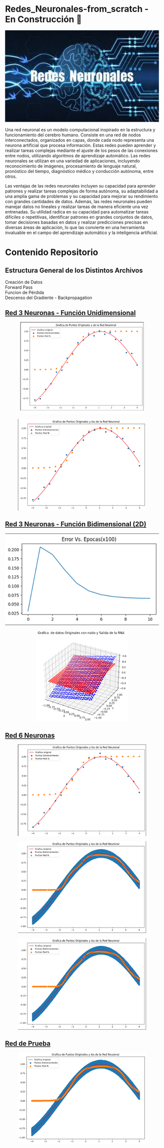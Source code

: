 # Redes_Neuronales-from_scratch - En Construcción 🚧

<p align="center">
<img src="images/rn.png"  height=300>
</p>


Una red neuronal es un modelo computacional inspirado en la estructura y funcionamiento del cerebro humano. Consiste en una red de nodos interconectados, organizados en capas, donde cada nodo representa una neurona artificial que procesa información. Estas redes pueden aprender y realizar tareas complejas mediante el ajuste de los pesos de las conexiones entre nodos, utilizando algoritmos de aprendizaje automático. Las redes neuronales se utilizan en una variedad de aplicaciones, incluyendo reconocimiento de imágenes, procesamiento de lenguaje natural, pronóstico del tiempo, diagnóstico médico y conducción autónoma, entre otros.<br>

Las ventajas de las redes neuronales incluyen su capacidad para aprender patrones y realizar tareas complejas de forma autónoma, su adaptabilidad a una amplia gama de problemas y su capacidad para mejorar su rendimiento con grandes cantidades de datos. Además, las redes neuronales pueden manejar datos no lineales y realizar tareas de manera eficiente una vez entrenadas. Su utilidad radica en su capacidad para automatizar tareas difíciles o repetitivas, identificar patrones en grandes conjuntos de datos, tomar decisiones basadas en datos y realizar predicciones precisas en diversas áreas de aplicación, lo que las convierte en una herramienta invaluable en el campo del aprendizaje automático y la inteligencia artificial.


# Contenido Repositorio

## Estructura General de los Distintos Archivos<br>
Creación de Datos<br>
Forward Pass<br>
Funcion de Pérdida <br>
Descenso del Gradiente - Backpropagation<br>

## [Red 3 Neuronas - Función Unidimensional](https://github.com/jrguignan/Redes_Neuronales-from_scratch/blob/main/RNA3.ipynb)

<p align="center">
<img src="images/RNA3_A.png"  height=300>
</p>

<p align="center">
<img src="images/RNA3_B.png"  height=300>
</p>

## [Red 3 Neuronas - Función Bidimensional (2D)](https://github.com/jrguignan/Redes_Neuronales-from_scratch/blob/main/RNA3_2D.ipynb)

<p align="center">
<img src="images/RNA3_2D_A.png"  height=300>
</p>

<p align="center">
<img src="images/RNA3_2D_B.png"  height=300>
</p>


## [Red 6 Neuronas](https://github.com/jrguignan/Redes_Neuronales-from_scratch/blob/main/RNA6.ipynb)

<p align="center">
<img src="images/RNA6_A.png"  height=300>
</p>

<p align="center">
<img src="images/RNA6_B.png"  height=300>
</p>

<p align="center">
<img src="images/RNA6_C.png"  height=300>
</p>


## [Red de Prueba](https://github.com/jrguignan/Redes_Neuronales-from_scratch/blob/main/RNA%20_Prueba)

<p align="center">
<img src="images/RNA_Prueba_A.png"  height=300>
</p>